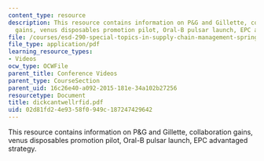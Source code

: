 ```yaml
---
content_type: resource
description: This resource contains information on P&G and Gillette, collaboration
  gains, venus disposables promotion pilot, Oral-B pulsar launch, EPC advantaged strategy.
file: /courses/esd-290-special-topics-in-supply-chain-management-spring-2005/02d81fd24e9358f0949c187247429642_dickcantwellrfid.pdf
file_type: application/pdf
learning_resource_types:
- Videos
ocw_type: OCWFile
parent_title: Conference Videos
parent_type: CourseSection
parent_uid: 16c26e40-a092-2015-181e-34a102b27256
resourcetype: Document
title: dickcantwellrfid.pdf
uid: 02d81fd2-4e93-58f0-949c-187247429642
---
```

This resource contains information on P&G and Gillette, collaboration gains, venus disposables promotion pilot, Oral-B pulsar launch, EPC advantaged strategy.

